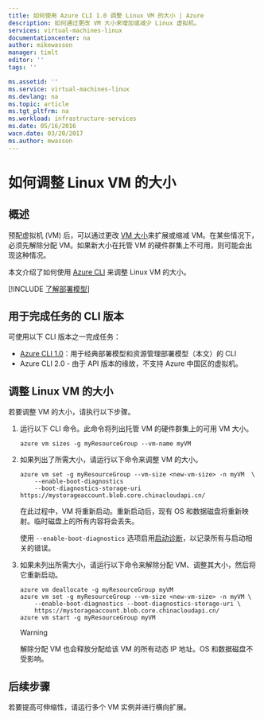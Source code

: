 ```yaml
---
title: 如何使用 Azure CLI 1.0 调整 Linux VM 的大小 | Azure
description: 如何通过更改 VM 大小来增加或减少 Linux 虚拟机。
services: virtual-machines-linux
documentationcenter: na
author: mikewasson
manager: timlt
editor: ''
tags: ''

ms.assetid: ''
ms.service: virtual-machines-linux
ms.devlang: na
ms.topic: article
ms.tgt_pltfrm: na
ms.workload: infrastructure-services
ms.date: 05/16/2016
wacn.date: 03/20/2017
ms.author: mwasson
---
```


# 如何调整 Linux VM 的大小
## 概述
预配虚拟机 (VM) 后，可以通过更改 [VM 大小][vm-sizes]来扩展或缩减 VM。在某些情况下，必须先解除分配 VM。如果新大小在托管 VM 的硬件群集上不可用，则可能会出现这种情况。

本文介绍了如何使用 [Azure CLI][azure-cli] 来调整 Linux VM 的大小。

[!INCLUDE [了解部署模型](../../includes/learn-about-deployment-models-rm-include.md)]

## 用于完成任务的 CLI 版本
可使用以下 CLI 版本之一完成任务：

- [Azure CLI 1.0](#resize-a-linux-vm)：用于经典部署模型和资源管理部署模型（本文）的 CLI
- Azure CLI 2.0 - 由于 API 版本的缘故，不支持 Azure 中国区的虚拟机。

## <a name="resize-a-linux-vm"></a>调整 Linux VM 的大小
若要调整 VM 的大小，请执行以下步骤。

1. 运行以下 CLI 命令。此命令将列出托管 VM 的硬件群集上的可用 VM 大小。

    ```azurecli
    azure vm sizes -g myResourceGroup --vm-name myVM
    ```

2. 如果列出了所需大小，请运行以下命令来调整 VM 的大小。

    ```azurecli
    azure vm set -g myResourceGroup --vm-size <new-vm-size> -n myVM  \
        --enable-boot-diagnostics
        --boot-diagnostics-storage-uri https://mystorageaccount.blob.core.chinacloudapi.cn/ 
    ```

    在此过程中，VM 将重新启动。重新启动后，现有 OS 和数据磁盘将重新映射。临时磁盘上的所有内容将会丢失。

    使用 `--enable-boot-diagnostics` 选项启用[启动诊断][boot-diagnostics]，以记录所有与启动相关的错误。
3. 如果未列出所需大小，请运行以下命令来解除分配 VM、调整其大小，然后将它重新启动。

    ```azurecli
    azure vm deallocate -g myResourceGroup myVM
    azure vm set -g myResourceGroup --vm-size <new-vm-size> -n myVM \
        --enable-boot-diagnostics --boot-diagnostics-storage-uri \
        https://mystorageaccount.blob.core.chinacloudapi.cn/ 
    azure vm start -g myResourceGroup myVM
    ```

    > [!WARNING]
    解除分配 VM 也会释放分配给该 VM 的所有动态 IP 地址。OS 和数据磁盘不受影响。
    > 
    > 

## 后续步骤
若要提高可伸缩性，请运行多个 VM 实例并进行横向扩展。

<!-- links -->

[azure-cli]: ../xplat-cli-install.md
[boot-diagnostics]: https://azure.microsoft.com/blog/boot-diagnostics-for-virtual-machines-v2/
[vm-sizes]: ./virtual-machines-linux-sizes.md

<!---HONumber=Mooncake_0313_2017-->